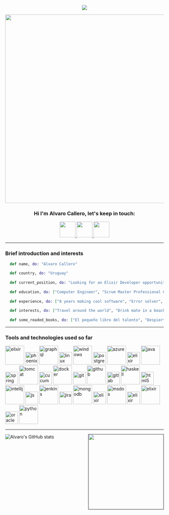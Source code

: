 
<p align="center">
  <img src="https://capsule-render.vercel.app/api?color=82DD14&type=waving&text=Welcome!&fontColor=afb4db&fontSize=30&fontAlignY=20&height=100&section=header"/>
</p>
<p align="center">
  <img width="600" src="https://media0.giphy.com/media/v1.Y2lkPTc5MGI3NjExYzBiNTM1YzhjZTZiOTEwNzExNjUyZjk2YmIxM2FhODU2Y2Q5NjdhMyZjdD1n/iIqmM5tTjmpOB9mpbn/giphy.gif">
</p>
<h3 align="center" >Hi I'm Alvaro Callero, let's keep in touch:</h3>
<p align="center">
  <a href="https://www.linkedin.com/in/alvaro-callero">
    <img height="50" src="https://cdn3.iconfinder.com/data/icons/social-networks-34/96/social-11-512.png"/>
  </a>
  <a href="https://www.instagram.com/acallero/?hl=en">
    <img height="50" src="https://cdn3.iconfinder.com/data/icons/social-networks-34/96/social-03-512.png"/>
  </a>
  <a href="https://www.facebook.com/alvaro.callero/">
    <img height="50" src="https://cdn3.iconfinder.com/data/icons/social-networks-34/96/social___1-512.png"/>
  </a>
</p>
<div class="line">
 <p><hr background-color="forestgreen"></p>
</div>
<h3> Brief introduction and interests</h3>

```elixir
  def name, do: "Alvaro Callero"
  
  def country, do: "Uruguay"
  
  def current_position, do: "Looking for an Elixir Developer opportunity"
  
  def education, do: ["Computer Engineer", "Scrum Master Professional Certificate", "Expert in learning by my own :)"]
  
  def experience, do: ["8 years making cool software", "Error solver", "Backend it's my place", "Elixir lover"]
  
  def interests, do: ["Travel around the world", "Drink mate in a beach", "Practice surf", "Read lots of books"]
  
  def some_readed_books, do: ["El pequeño libro del talento", "Despierte al líder que hay en usted", "El poder del ahora"]
```
<div class="line">
 <p><hr background-color="forestgreen"></p>
</div>
<h3>Tools and technologies used so far</h3>
<p align="left">
<img src="https://cdn.jsdelivr.net/gh/devicons/devicon/icons/elixir/elixir-original-wordmark.svg" alt="elixir" width="60" height="60"/>
<img src="https://cdn.jsdelivr.net/gh/devicons/devicon/icons/phoenix/phoenix-original.svg" alt="phoenix" width="40" height="40"/>
<img src="https://cdn.jsdelivr.net/gh/devicons/devicon/icons/graphql/graphql-plain.svg" alt="graphql" width="60" height="60"/>
<img src="https://cdn.jsdelivr.net/gh/devicons/devicon/icons/linux/linux-original.svg" alt="linux" width="40" height="40"/>
<img src="https://cdn.jsdelivr.net/gh/devicons/devicon/icons/windows8/windows8-original.svg" alt="windows" width="60" height="60"/>
<img src="https://cdn.jsdelivr.net/gh/devicons/devicon/icons/postgresql/postgresql-original.svg" alt="postgres" width="40" height="40"/>
<img src="https://cdn.jsdelivr.net/gh/devicons/devicon/icons/azure/azure-original-wordmark.svg" alt="azure" width="60" height="60"/>
<img src="https://cdn.jsdelivr.net/gh/devicons/devicon/icons/kubernetes/kubernetes-plain-wordmark.svg" alt="elixir" width="40" height="40"/>
<img src="https://cdn.jsdelivr.net/gh/devicons/devicon/icons/java/java-original-wordmark.svg" alt="java" width="60" height="60"/>
<img src="https://cdn.jsdelivr.net/gh/devicons/devicon/icons/spring/spring-original-wordmark.svg" alt="spring" width="40" height="40"/>
<img src="https://cdn.jsdelivr.net/gh/devicons/devicon/icons/tomcat/tomcat-original-wordmark.svg" alt="tomcat" width="60" height="60"/>
<img src="https://cdn.jsdelivr.net/gh/devicons/devicon/icons/cucumber/cucumber-plain-wordmark.svg" alt="cucumber" width="40" height="40"/>
<img src="https://cdn.jsdelivr.net/gh/devicons/devicon/icons/docker/docker-original-wordmark.svg" alt="docker" width="60" height="60"/>
<img src="https://cdn.jsdelivr.net/gh/devicons/devicon/icons/git/git-original-wordmark.svg" alt="git" width="40" height="40"/>
<img src="https://cdn.jsdelivr.net/gh/devicons/devicon/icons/github/github-original-wordmark.svg" alt="github" width="60" height="60"/>
<img src="https://cdn.jsdelivr.net/gh/devicons/devicon/icons/gitlab/gitlab-original-wordmark.svg" alt="gitlab" width="40" height="40"/>
<img src="https://cdn.jsdelivr.net/gh/devicons/devicon/icons/haskell/haskell-original-wordmark.svg" alt="haskell" width="60" height="60"/>
<img src="https://cdn.jsdelivr.net/gh/devicons/devicon/icons/html5/html5-original.svg" alt="html5" width="40" height="40"/>
<img src="https://cdn.jsdelivr.net/gh/devicons/devicon/icons/intellij/intellij-original-wordmark.svg" alt="intellij" width="60" height="60"/>
<img src="https://cdn.jsdelivr.net/gh/devicons/devicon/icons/javascript/javascript-original.svg" alt="js" width="40" height="40"/>
<img src="https://cdn.jsdelivr.net/gh/devicons/devicon/icons/jenkins/jenkins-original.svg" alt="jenkins" width="60" height="60"/>
<img src="https://cdn.jsdelivr.net/gh/devicons/devicon/icons/jira/jira-original-wordmark.svg" alt="jira" width="40" height="40"/>
<img src="https://cdn.jsdelivr.net/gh/devicons/devicon/icons/mongodb/mongodb-original-wordmark.svg" alt="mongodb" width="60" height="60"/>
<img src="https://cdn.jsdelivr.net/gh/devicons/devicon/icons/moodle/moodle-original-wordmark.svg" alt="elixir" width="40" height="40"/>
<img src="https://cdn.jsdelivr.net/gh/devicons/devicon/icons/msdos/msdos-original.svg" alt="msdos" width="60" height="60"/>
<img src="https://cdn.jsdelivr.net/gh/devicons/devicon/icons/mysql/mysql-original-wordmark.svg" alt="elixir" width="40" height="40"/>
<img src="https://cdn.jsdelivr.net/gh/devicons/devicon/icons/npm/npm-original-wordmark.svg" alt="elixir" width="60" height="60"/>
<img src="https://cdn.jsdelivr.net/gh/devicons/devicon/icons/oracle/oracle-original.svg" alt="oracle" width="40" height="40"/>
<img src="https://cdn.jsdelivr.net/gh/devicons/devicon/icons/python/python-original.svg" alt="python" width="60" height="60"/>
</p>
<div class="line">
 <p><hr background-color="forestgreen"></p>
</div>

![Alvaro's GitHub stats](https://github-readme-stats.vercel.app/api?username=alvarocallero&count_private=true&show_icons=true&theme=merko)
<a href=""> <img align="right" width="240" src="https://github-readme-stats-sigma-five.vercel.app/api/top-langs/?username=alvarocallero&theme=react&line_height=40&hide=css"/> </a>

